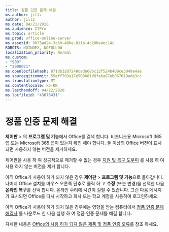 ```yaml
---
title: 정품 인증 문제 해결
ms.author: jillz
author: jillz
ms.date: 04/21/2020
ms.audience: ITPro
ms.topic: article
ms.prod: office-online-server
ms.assetid: 9075ad24-3c60-48be-811b-4c28be4ec14c
ROBOTS: NOINDEX, NOFOLLOW
localization_priority: Normal
ms.custom:
- "909"
- "2000021"
ms.openlocfilehash: 871db32d7248cade686c12f524b409ce3949a4ae
ms.sourcegitcommit: 55eff703a17e500681d8fa6a87eb067019ade3cc
ms.translationtype: MT
ms.contentlocale: ko-KR
ms.lasthandoff: 04/22/2020
ms.locfileid: "43676431"
---
```

# <a name="activation-troubleshooting"></a>정품 인증 문제 해결

**제어판** \> 의 **프로그램 및 기능**에서 Office를 검색 합니다. 비즈니스용 Microsoft 365 앱 또는 Microsoft 365 앱이 있는지 확인 해야 합니다. 둘 이상의 Office 버전이 표시되면 사용하지 않는 버전을 제거하세요.
  
제어판을 사용 하 여 성공적으로 제거할 수 없는 경우 [지원 및 복구 도우미](https://aka.ms/SARA-OfficeUninstall-Alchemy) 를 사용 하 여 사용 하지 않는 버전을 제거 합니다.
  
아직 Office가 사용이 허가 되지 않은 경우 **제어판** \> **프로그램 및 기능**으로 돌아갑니다. 나머지 Office 설치를 마우스 오른쪽 단추로 클릭 하 고 **수정** (또는 변경)을 선택한 다음 **온라인 복구**를 선택 합니다. 온라인 수리에 시간이 걸릴 수 있습니다. 그런 다음 메시지가 표시되면 Office를 다시 시작하고 회사 또는 학교 계정을 사용하여 로그인하세요.
  
아직 Office가 사용이 허가 되지 않은 경우에는 영향을 받는 컴퓨터에서 [정품 인증 문제 해결사](https://aka.ms/SARA-OfficeActivation-Alchemy) 를 다운로드 한 다음 실행 하 여 정품 인증 문제를 해결 합니다.
  
자세한 내용은 [Office의 사용 허가 되지 않은 제품 및 정품 인증 오류](https://support.office.com/article/0d23d3c0-c19c-4b2f-9845-5344fedc4380)를 참조 하세요.
